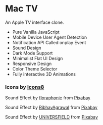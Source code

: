 # Mac TV
 An Apple TV interface clone.
 
<ul>
 <li>Pure Vanilla JavaScript</li>
 <li>Mobile Device User Agent Detection</li>
 <li>Notification API Called onplay Event</li>
 <li>Sound Design</li>
 <li>Dark Mode Support</li>
 <li>Minimalist Flat UI Design</li>
 <li>Responsive Design</li>
 <li>Color Theme Selector</li>
 <li>Fully interactive 3D Animations</li>
</ul>

### Icons by <a target="_blank" href="https://icons8.com">Icons8</a>

Sound Effect by <a href="https://pixabay.com/users/floraphonic-38928062/?utm_source=link-attribution&utm_medium=referral&utm_campaign=music&utm_content=186533">floraphonic</a> from <a href="https://pixabay.com/sound-effects//?utm_source=link-attribution&utm_medium=referral&utm_campaign=music&utm_content=186533">Pixabay</a>

Sound Effect by <a href="https://pixabay.com/users/ribhavagrawal-39286533/?utm_source=link-attribution&utm_medium=referral&utm_campaign=music&utm_content=230554">RibhavAgrawal</a> from <a href="https://pixabay.com/sound-effects//?utm_source=link-attribution&utm_medium=referral&utm_campaign=music&utm_content=230554">Pixabay</a>

Sound Effect by <a href="https://pixabay.com/users/universfield-28281460/?utm_source=link-attribution&utm_medium=referral&utm_campaign=music&utm_content=229154">UNIVERSFIELD</a> from <a href="https://pixabay.com//?utm_source=link-attribution&utm_medium=referral&utm_campaign=music&utm_content=229154">Pixabay</a>
